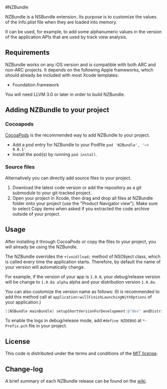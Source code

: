 #NZBundle

NZBundle is a NSBundle extension. Its purpose is to customize the values ​​of the Info.plist file when they are loaded into memory.

It can be used, for example, to add some alphanumeric values ​​in the version of the application APIs that are used by track view analysis.

## Requirements

NZBundle works on any iOS version and is compatible with both ARC and non-ARC projects. It depends on the following Apple frameworks, which should already be included with most Xcode templates:

* Foundation.framework

You will need LLVM 3.0 or later in order to build NZBundle.

## Adding NZBundle to your project

### Cocoapods

[CocoaPods](http://cocoapods.org) is the recommended way to add NZBundle to your project.

* Add a pod entry for NZBundle to your Podfile `pod 'NZBundle', '~> 0.0.1'`
* Install the pod(s) by running `pod install`.

### Source files

Alternatively you can directly add source files to your project.

1. Download the latest code version or add the repository as a git submodule to your git-tracked project.
2. Open your project in Xcode, then drag and drop all files at NZBundle folder onto your project (use the "Product Navigator view"). Make sure to select Copy items when asked if you extracted the code archive outside of your project.

## Usage

After installing it through CocoaPods or copy the files to your project, you will already be using the NZBundle.

The NZBundle overrides the `+(void)load;` method of NSObject class, which is called every time the application starts. Therefore, by default the name of your version will automatically change.

For example, if the version of your app is `1.0.0`, your debug/release version will be change to `1.0.0a alpha` alpha and your distribution version `1.0.0a`.

You can also customize the version name as follows: (It is recommended to add this method call at `application:willFinishLaunchingWithOptions` of your application.)

```objective-c
[[NSBundle mainBundle] setupShortVersionForDevelopment:@"dev" andDistribution:@"prd"];
```

To enable the logs in debug/release mode, add `#define NZDEBUG` at `*-Prefix.pch` file in your project.

## License

This code is distributed under the terms and conditions of the [MIT license](LICENSE).

## Change-log

A brief summary of each NZBundle release can be found on the [wiki](https://github.com/NZN/NZBundle/wiki/Change-log).